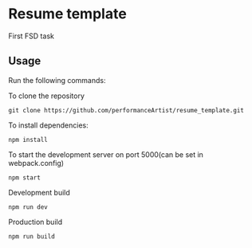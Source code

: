 # Resume template

First FSD task

## Usage

Run the following commands:

To clone the repository

```
git clone https://github.com/performanceArtist/resume_template.git
```

To install dependencies:

```
npm install
```

To start the development server on port 5000(can be set in webpack.config)

```shell
npm start
```

Development build

```shell
npm run dev
```

Production build

```
npm run build
```
